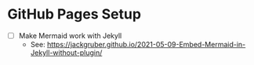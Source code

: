 # GitHub Pages Setup

- [ ] Make Mermaid work with Jekyll
  - See: https://jackgruber.github.io/2021-05-09-Embed-Mermaid-in-Jekyll-without-plugin/
